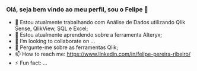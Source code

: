 ### Olá, seja bem vindo ao meu perfil, sou o Felipe 👋

- 🔭 Estou atualmente trabalhando com Análise de Dados utilizando Qlik Sense, QlikView, SQL e Excel;
- 🌱 Estou atualmente aprendendo sobre a ferramenta Alteryx;
- 👯 I’m looking to collaborate on ...
- 💬 Pergunte-me sobre as ferramentas Qlik;
- 📫 How to reach me: https://www.linkedin.com/in/felipe-pereira-ribeiro/
- ⚡ Fun fact: ...

